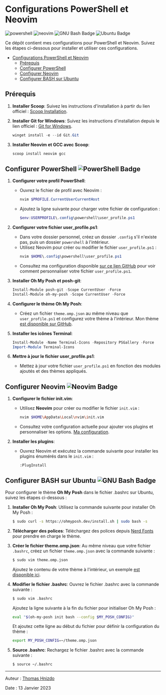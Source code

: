 
# Configurations PowerShell et Neovim

![powershell](https://img.shields.io/badge/PowerShell-5391FE.svg?style=for-the-badge&logo=PowerShell&logoColor=white) ![neovim](https://img.shields.io/badge/Neovim-57A143.svg?style=for-the-badge&logo=Neovim&logoColor=white)  ![GNU Bash Badge](https://img.shields.io/badge/GNU%20Bash-4EAA25?logo=gnubash&logoColor=fff&style=for-the-badge) ![Ubuntu Badge](https://img.shields.io/badge/Ubuntu-E95420?logo=ubuntu&logoColor=fff&style=for-the-badge)

Ce dépôt contient mes configurations pour PowerShell et Neovim. Suivez les étapes ci-dessous pour installer et utiliser ces configurations.

- [Configurations PowerShell et Neovim](#configurations-powershell-et-neovim)
  - [Prérequis](#prérequis)
  - [Configurer PowerShell ](#configurer-powershell-)
  - [Configurer Neovim ](#configurer-neovim-)
  - [Configurer BASH sur Ubuntu ](#configurer-bash-sur-ubuntu-)

## Prérequis

1. **Installer Scoop**:
   Suivez les instructions d'installation à partir du lien officiel : [Scoop Installation](https://scoop.sh/).

2. **Installer Git for Windows**:
   Suivez les instructions d'installation depuis le lien officiel : [Git for Windows](https://gitforwindows.org/).
   ```powershell
   winget install -e --id Git.Git
   ```

3. **Installer Neovim et GCC avec Scoop**:
   ```powershell
   scoop install neovim gcc
   ```

##  Configurer PowerShell ![PowerShell Badge](https://img.shields.io/badge/PowerShell-5391FE?logo=powershell&logoColor=fff&style=flat)

1. **Configurer votre profil PowerShell**:
   - Ouvrez le fichier de profil avec Neovim :
     ```powershell
     nvim $PROFILE.CurrentUserCurrentHost
     ```
   - Ajoutez la ligne suivante pour charger votre fichier de configuration :
     ```powershell
     $env:USERPROFILE\.config\powershell\user_profile.ps1
     ```

2. **Configurer votre fichier user_profile.ps1**:
   - Dans votre dossier personnel, créez un dossier `.config` s'il n'existe pas, puis un dossier `powershell` à l'intérieur.
   - Utilisez Neovim pour créer ou modifier le fichier `user_profile.ps1` :
     ```powershell
     nvim $HOME\.config\powershell\user_profile.ps1
     ```
   - Consultez ma configuration disponible [sur ce lien GitHub](https://github.com/ThomasHni/configs/blob/main/.config/powershell/user_profile.ps1) pour voir comment personnaliser votre fichier `user_profile.ps1`.

3. **Installer Oh My Posh et posh-git**:
   ```powershell
   Install-Module posh-git -Scope CurrentUser -Force
   Install-Module oh-my-posh -Scope CurrentUser -Force
   ```

4. **Configurer le thème Oh My Posh**:
   - Créez un fichier `theme.omp.json` au même niveau que `user_profile.ps1` et configurez votre thème à l'intérieur. Mon thème [est disponible sur GitHub](https://github.com/ThomasHni/configs/blob/main/.config/powershell/theme.omp.json).

5. **Installer les icônes Terminal**:
   ```powershell
   Install-Module -Name Terminal-Icons -Repository PSGallery -Force
   Import-Module Terminal-Icons
   ```

6. **Mettre à jour le fichier user_profile.ps1**:
   - Mettez à jour votre fichier `user_profile.ps1` en fonction des modules ajoutés et des thèmes appliqués.

## Configurer Neovim ![Neovim Badge](https://img.shields.io/badge/Neovim-57A143?logo=neovim&logoColor=fff&style=flat)

1. **Configurer le fichier init.vim**:
   - Utilisez **Neovim** pour créer ou modifier le fichier `init.vim` :
     ```bash
     nvim $HOME\AppData\Local\nvim\init.vim
     ```
   - Consultez votre configuration actuelle pour ajouter vos plugins et personnaliser les options. [Ma configuration](https://github.com/ThomasHni/configs/blob/main/.config/nvim/init.vim).

2. **Installer les plugins**:
   - Ouvrez Neovim et exécutez la commande suivante pour installer les plugins énumérés dans le `init.vim` :
     ```vim
     :PlugInstall
     ```

## Configurer BASH sur Ubuntu ![GNU Bash Badge](https://img.shields.io/badge/GNU%20Bash-4EAA25?logo=gnubash&logoColor=fff&style=flat)

Pour configurer le thème **Oh My Posh** dans le fichier .bashrc sur Ubuntu, suivez les étapes ci-dessous :

1. **Installer Oh My Posh**:
   Utilisez la commande suivante pour installer Oh My Posh :
   ```bash
   $ sudo curl -s https://ohmyposh.dev/install.sh | sudo bash -s
   ```

2. **Télécharger des polices**:
   Téléchargez des polices depuis [Nerd Fonts](https://www.nerdfonts.com/font-downloads) pour prendre en charge le thème.

3. **Créer le fichier theme.omp.json**:
   Au même niveau que votre fichier `.bashrc`, créez un fichier `theme.omp.json` avec la commande suivante :
   ```bash
   $ sudo vim theme.omp.json
   ```
   Ajoutez le contenu de votre thème à l'intérieur, un exemple [est disponible ici](https://github.com/ThomasHni/configs/blob/main/config/bash/theme.omp.json).

4. **Modifier le fichier .bashrc**:
   Ouvrez le fichier .bashrc avec la commande suivante :
   ```bash
   $ sudo vim .bashrc
   ```
   Ajoutez la ligne suivante à la fin du fichier pour initialiser Oh My Posh :
   ```bash
   eval "$(oh-my-posh init bash --config $MY_POSH_CONFIG)"
   ```
   Et ajoutez cette ligne au début du fichier pour définir la configuration du thème :
   ```bash
   export MY_POSH_CONFIG=~/theme.omp.json
   ```

5. **Source .bashrc**:
   Rechargez le fichier .bashrc avec la commande suivante :
   ```bash
   $ source ~/.bashrc
   ```

---

Auteur : [Thomas Hnizdo](mailto:thomas.hnizdo@gmail.com)


Date : 13 Janvier 2023
